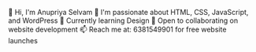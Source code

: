 👋 Hi, I'm Anupriya Selvam
👀 I'm passionate about HTML, CSS, JavaScript, and WordPress
🌱 Currently learning Design
💞️ Open to collaborating on website development
📫 Reach me at: 6381549901 for free website launches
